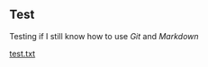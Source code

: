 ## Test

Testing if I still know how to use *Git* and *Markdown*

[test.txt](https://github.com/LHaara/kokeilu/blob/master/harjoitukset/harjoitus_1/test.txt)
